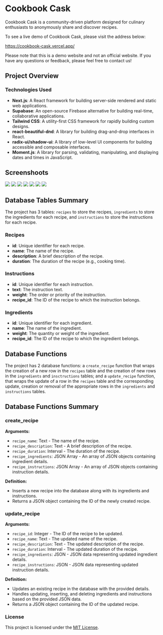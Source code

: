 # Cookbook Cask

Cookbook Cask is a community-driven platform designed for culinary enthusiasts
to anonymously share and discover recipes. 

To see a live demo of Cookbook Cask, please visit the address below:

https://cookbook-cask.vercel.app/

Please note that this is a demo website and not an official website. If you
have any questions or feedback, please feel free to contact us!

## Project Overview

### Technologies Used

- **Next.js**: A React framework for building server-side rendered and static web applications.
- **Supabase**: An open-source Firebase alternative for building real-time, collaborative applications.
- **Tailwind CSS**: A utility-first CSS framework for rapidly building custom designs.
- **react-beautiful-dnd**: A library for building drag-and-drop interfaces in React.
- **radix-ui/shadow-ui**: A library of low-level UI components for building accessible and composable interfaces.
- **Moment.js**: A library for parsing, validating, manipulating, and displaying dates and times in JavaScript.

## Screenshoots

![](https://github.com/writeonlycode/cookbook-cask/blob/main/screenshoots/Screenshot%202024-04-07%20at%2010-39-23%20Cookbook%20Cask.png?raw=true)
![](https://github.com/writeonlycode/cookbook-cask/blob/main/screenshoots/Screenshot%202024-04-07%20at%2010-39-46%20Cookbook%20Cask.png?raw=true)
![](https://github.com/writeonlycode/cookbook-cask/blob/main/screenshoots/Screenshot%202024-04-07%20at%2010-39-56%20Cookbook%20Cask.png?raw=true)
![](https://github.com/writeonlycode/cookbook-cask/blob/main/screenshoots/Screenshot%202024-04-07%20at%2010-40-08%20Cookbook%20Cask.png?raw=true)
![](https://github.com/writeonlycode/cookbook-cask/blob/main/screenshoots/Screenshot%202024-04-07%20at%2010-40-19%20Cookbook%20Cask.png?raw=true)
![](https://github.com/writeonlycode/cookbook-cask/blob/main/screenshoots/Screenshot%202024-04-07%20at%2010-40-35%20Cookbook%20Cask.png?raw=true)
![](https://github.com/writeonlycode/cookbook-cask/blob/main/screenshoots/Screenshot%202024-04-07%20at%2010-40-49%20Cookbook%20Cask.png?raw=true)

## Database Tables Summary

The project has 3 tables: `recipes` to store the recipes, `ingredients` to
store the ingredients for each recipe, and `instructions` to store the
instructions for each recipe.

### Recipes

- **id**: Unique identifier for each recipe.
- **name**: The name of the recipe.
- **description**: A brief description of the recipe.
- **duration**: The duration of the recipe (e.g., cooking time).

### Instructions

- **id**: Unique identifier for each instruction.
- **text**: The instruction text.
- **weight**: The order or priority of the instruction.
- **recipe_id**: The ID of the recipe to which the instruction belongs.

### Ingredients

- **id**: Unique identifier for each ingredient.
- **name**: The name of the ingredient.
- **weight**: The quantity or weight of the ingredient.
- **recipe_id**: The ID of the recipe to which the ingredient belongs.

## Database Functions

The project has 2 database functions: a `create_recipe` function that wraps the
creation of a new row in the `recipes` table and the creation of new rows in
the `ingredients` and `insctructions` tables; and a `update_recipe` function,
that wraps the update of a row in the `recipes` table and the corresponding
update, creation or removal of the appropriate rows in the `ingredients` and
`instructions` tables.

## Database Functions Summary

### create_recipe

**Arguments:**

- `recipe_name`: Text - The name of the recipe.
- `recipe_description`: Text - A brief description of the recipe.
- `recipe_duration`: Interval - The duration of the recipe.
- `recipe_ingredients`: JSON Array - An array of JSON objects containing ingredient details.
- `recipe_instructions`: JSON Array - An array of JSON objects containing instruction details.

**Definition:**

- Inserts a new recipe into the database along with its ingredients and instructions.
- Returns a JSON object containing the ID of the newly created recipe.

### update_recipe

**Arguments:**

- `recipe_id`: Integer - The ID of the recipe to be updated.
- `recipe_name`: Text - The updated name of the recipe.
- `recipe_description`: Text - The updated description of the recipe.
- `recipe_duration`: Interval - The updated duration of the recipe.
- `recipe_ingredients`: JSON - JSON data representing updated ingredient details.
- `recipe_instructions`: JSON - JSON data representing updated instruction details.

**Definition:**

- Updates an existing recipe in the database with the provided details.
- Handles updating, inserting, and deleting ingredients and instructions based on the provided JSON data.
- Returns a JSON object containing the ID of the updated recipe.

### License

This project is licensed under the [MIT License](https://github.com/writeonlycode/cookbook-cask/blob/main/LICENSE.md).
